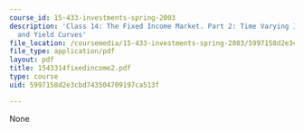 ```yaml
---
course_id: 15-433-investments-spring-2003
description: 'Class 14: The Fixed Income Market. Part 2: Time Varying Interest Rates
  and Yield Curves'
file_location: /coursemedia/15-433-investments-spring-2003/5997158d2e3cbd743504709197ca513f_1543314fixedincome2.pdf
file_type: application/pdf
layout: pdf
title: 1543314fixedincome2.pdf
type: course
uid: 5997158d2e3cbd743504709197ca513f

---
```

None